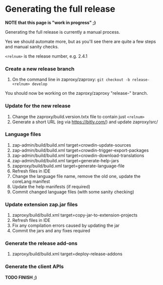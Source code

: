 # Generating the full release

**NOTE that this page is "work in progress" ;)**

Generating the full release is currently a manual process.

Yes we should automate more, but as you'll see there are quite a few steps and manual sanity checks.

``<relnum>`` is the release number, e.g. 2.4.1

### Create a new release branch
  1. On the command line in zaproxy/zaproxy: ``git checkout -b release-<relnum> develop``

You should now be working on the zaproxy/zaproxy "release-<relnum>" branch.

### Update for the new release
  1. Change the zaproxy/build.version.txtx file to contain just ``<relnum>``
  1. Generate a short URL (eg via https://bitly.com/) and update zaproxy/src/

### Language files
  1. zap-admin/build/build.xml target=crowdin-update-sources
  1. zap-admin/build/build.xml target=crowdin-trigger-export-packages
  1. zap-admin/build/build.xml target=crowdin-download-translations
  1. zap-admin/build/build.xml target=generate-help-jars
  1. zapproxy/build/build.xml target=generate-language-file
  1. Refresh files in IDE
  1. Change the language file name, remove the old one, update the coreLang manifest
  1. Update the help manifests (if required)
  1. Commit changed language files (with some sanity checking)

### Update extension zap.jar files
  1. zaproxy/build/build.xml target=copy-jar-to-extension-projects
  1. Refresh files in IDE
  1. Fix any compilation errors caused by updating the jar
  1. Commit the jars and any fixes required

### Generate the release add-ons
  1. zaproxy/build/build.xml target=deploy-release-addons

### Generate the client APIs
**TODO FINISH ;)**

